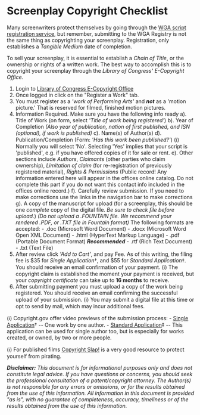 # Screenplay Copyright Checklist

Many screenwriters protect themselves by going through the [WGA script registration service](https://www.wgawregistry.org/), but remember, submitting to the WGA Registry is not the same thing as copyrighting your screenplay. Registration, only establishes a *Tangible Medium* date of completion.

To sell your screenplay, it is essential to establish a *Chain of Title*, or the ownership or rights of a written work. The best way to accomplish this is to copyright your screenplay through the *Library of Congress' E-Copyright Office.*

1. Login to [Library of Congress E-Copyright Office](https://eco.copyright.gov/)
2. Once logged in click on the "Register a Work" tab.
3. You must register as a *'work of Performing Arts'* and ***not*** as a 'motion picture.' That is reserved for filmed, finished motion pictures.
4. Information Required. Make sure you have the following info ready
		a). Title of Work (on form, select *'Title of work being registered'*)
		b). Year of Completion *(Also year of publication, nation of first published, and ISN (optional), if work is published)*
		c). Name(s) of Author(s)
		d). Publication/Completion (Form: *'Has this work been published?'*)
			(ℹ) Normally you will select 'No'. Selecting 'Yes' implies that your script is 'published', e.g. if you have offered copies of it for sale or rent.
		e). Other sections include *Authors*, *Claimants* (other parties who claim ownership), *Limitation of claim* (for re-registration of previously registered material), *Rights & Permissions* (Public record! Any information entered here will appear in the offices online catalog. Do not complete this part if you do not want this contact info included in the offices online record.)
		f). Carefully review submission. If you need to make corrections use the links in the navigation bar to make corrections
		g). A copy of the manuscript for upload (for a screenplay, this should be one *complete* copy of the digital file. *Be sure to check file before upload.*)
			*(Do not upload a .FOUNTAIN file. We recommend your rendered .PDF, or .TXT file in Fountain format)*
			The following formats are accepted:
				- .doc (Microsoft Word Document)
				- .docx (Microsoft Word Open XML Document)
				- .html (HyperText Markup Language)
				- .pdf (Portable Document Format) ***Recommended***
				- .rtf (Rich Text Document)
				- .txt (Text File)
1. After review click *'Add to Cart'*, and pay Fee. As of this writing, the filing fee is $35 for *Single Application*†, and $55 for *Standard Application*‡. You should receive an email confirmation of your payment.
		(ℹ) The copyright claim is established the moment your payment is received, but your *copyright certificate* can take up to **16 months** to receive.
1. After submitting payment you must upload a copy of the work being registered. You should receive an email confirming the successful upload of your submission.
		(ℹ) You may submit a digital file at this time or opt to send by mail, which may incur additional fees.


(ℹ) Copyright.gov offer video previews of the submission process:
	- [Single Application](https://stream-media.loc.gov/copyright/single.mp4)† -- One work by one author.
	- [Standard Application](https://stream-media.loc.gov/copyright/standard.mp4)‡ -- This application can be used for single author too, but is especially for works created, or owned, by two or more people.

(ℹ) For published films [Copyright Slap!](https://copyrightslap.com/) is a very good resource to protect yourself from pirating.




***Disclaimer:*** *This document is for informational purposes only and does not constitute legal advice. If you have questions or concerns, you should seek the professional consultation of a patent/copyright attorney. The Author(s) is not responsible for any errors or omissions, or for the results obtained from the use of this information. All information in this document is provided "as is", with no guarantee of completeness, accuracy, timeliness or of the results obtained from the use of this information.*
